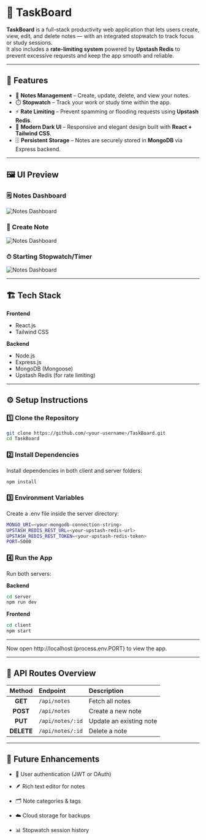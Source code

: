 <!-- <h1 align="center">📝 Note taking application with js frameworks</h1>

Highlights:

- 🧱 Full-Stack App Built with the MERN Stack (MongoDB, Express, React, Node)
- ✨ Create, Update, and Delete Notes with Title & Description
- 🛠️ Build and Tested a Fully Functional REST API for a notes application
- ⚙️ Rate Limiting with Upstash Redis — a Real-World Concept Explained Simply
- 🚀 Completely Responsive UI


## 🔧 Run the Backend

```
cd backend
npm install
npm run dev
```

## 💻 Run the Frontend

```
cd frontend
npm install
npm run dev
``` -->
# 🧠 TaskBoard

**TaskBoard** is a full-stack productivity web application that lets users create, view, edit, and delete notes — with an integrated stopwatch to track focus or study sessions.  
It also includes a **rate-limiting system** powered by **Upstash Redis** to prevent excessive requests and keep the app smooth and reliable.

---

## 🚀 Features

- 📝 **Notes Management** – Create, update, delete, and view your notes.  
- ⏱️ **Stopwatch** – Track your work or study time within the app.  
- ⚡ **Rate Limiting** – Prevent spamming or flooding requests using **Upstash Redis**.  
- 🌙 **Modern Dark UI** – Responsive and elegant design built with **React + Tailwind CSS**.  
- 🗄️ **Persistent Storage** – Notes are securely stored in **MongoDB** via Express backend.

---
## 🖼️ UI Preview

### 🗒️ Notes Dashboard
![Notes Dashboard](./assets/note.png)

### 📝 Create Note
![Notes Dashboard](./assets/createNote.png)

### ⏱ Starting Stopwatch/Timer
![Notes Dashboard](./assets/stopwatch.png)

<!-- ### 🚫 Rate Limit Message
![Rate Limit](./assets/ratelimit.png) -->

---

## 🏗️ Tech Stack

**Frontend**
- React.js  
- Tailwind CSS  

**Backend**
- Node.js  
- Express.js  
- MongoDB (Mongoose)  
- Upstash Redis (for rate limiting)

---

## ⚙️ Setup Instructions

### 1️⃣ Clone the Repository
```bash
git clone https://github.com/<your-username>/TaskBoard.git
cd TaskBoard
```

### 2️⃣ Install Dependencies
Install dependencies in both client and server folders:
```bash
npm install
```

### 3️⃣ Environment Variables

Create a .env file inside the server directory:
```bash
MONGO_URI=<your-mongodb-connection-string>
UPSTASH_REDIS_REST_URL=<your-upstash-redis-url>
UPSTASH_REDIS_REST_TOKEN=<your-upstash-redis-token>
PORT=5000
```

### 4️⃣ Run the App

 Run both servers:

**Backend**
```bash
cd server
npm run dev
```

**Frontend**
```bash
cd client
npm start

```

---

Now open http://localhost:{process.env.PORT}
 to view the app.

---
 ## 🧩 API Routes Overview

|   Method   | Endpoint         | Description             |
| :--------: | :--------------- | :---------------------- |
|   **GET**  | `/api/notes`     | Fetch all notes         |
|  **POST**  | `/api/notes`     | Create a new note       |
|   **PUT**  | `/api/notes/:id` | Update an existing note |
| **DELETE** | `/api/notes/:id` | Delete a note           |

---

## 🔮 Future Enhancements

* 🔐 User authentication (JWT or OAuth)

* 🪶 Rich text editor for notes

* 🗂️ Note categories & tags

* ☁️ Cloud storage for backups

* 📊 Stopwatch session history


